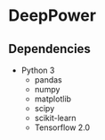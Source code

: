 # DeepPower


## Dependencies

- Python 3
    - pandas
    - numpy 
    - matplotlib
    - scipy
    - scikit-learn
    - Tensorflow 2.0

